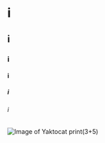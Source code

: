 # i
## i
### i
#### i
##### i
###### i
![Image of Yaktocat](https://octodex.github.com/images/yaktocat.png)
print(3+5)
